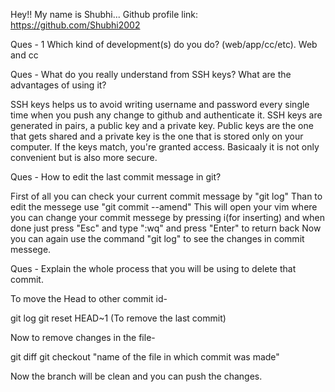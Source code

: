 Hey!! My name is Shubhi...
Github profile link: https://github.com/Shubhi2002

Ques - 1 Which kind of development(s) do you do? (web/app/cc/etc).
Web and cc

Ques - What do you really understand from SSH keys? What are the advantages of using it?

SSH keys helps us to avoid writing username and password every single time when you push any change to github and authenticate it.
SSH keys are generated in pairs, a public key and a private key.
Public keys are the one that gets shared and a private key is the one that is stored only on your computer. If the keys match, you're granted access.
Basicaaly it is not only convenient but is also more secure.

Ques - How to edit the last commit message in git?

First of all you can check your current commit message by "git log"
Than to edit the messege use "git commit --amend"
This will open your vim where you can change your commit messege by pressing i(for inserting) and when done just press "Esc" and type ":wq" and press "Enter" to return back
Now you can again use the command "git log" to see the changes in commit messege.

Ques - Explain the whole process that you will be using to delete that commit.

To move the Head to other commit id-

git log
git reset HEAD~1 (To remove the last commit)

Now to remove changes in the file-
 
git diff
git checkout "name of the file in which commit was made"

Now the branch will be clean and you can push the changes.
